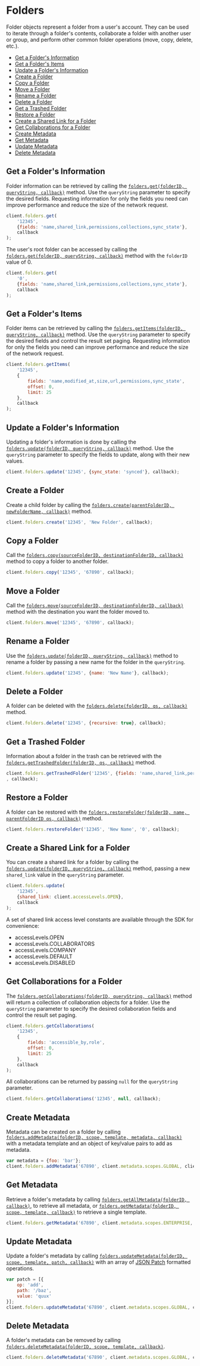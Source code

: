 Folders
=======

Folder objects represent a folder from a user's account. They can be used to
iterate through a folder's contents, collaborate a folder with another user or
group, and perform other common folder operations (move, copy, delete, etc.).

* [Get a Folder's Information](#get-a-folders-information)
* [Get a Folder's Items](#get-a-folders-items)
* [Update a Folder's Information](#update-a-folders-information)
* [Create a Folder](#create-a-folder)
* [Copy a Folder](#copy-a-folder)
* [Move a Folder](#move-a-folder)
* [Rename a Folder](#rename-a-folder)
* [Delete a Folder](#delete-a-folder)
* [Get a Trashed Folder](#get-a-trashed-folder)
* [Restore a Folder](#restore-a-folder)
* [Create a Shared Link for a Folder](#create-a-shared-link-for-a-folder)
* [Get Collaborations for a Folder](#get-collaborations-for-a-folder)
* [Create Metadata](#create-metadata)
* [Get Metadata](#get-metadata)
* [Update Metadata](#update-metadata)
* [Delete Metadata](#delete-metadata)

Get a Folder's Information
--------------------------

Folder information can be retrieved by calling the
[`folders.get(folderID, queryString, callback)`](http://opensource.box.com/box-node-sdk/Folders.html#get) method. Use the `queryString` parameter to specify the desired fields. Requesting information for only the fields you need can improve performance and reduce the size of the network request.

```js
client.folders.get(
    '12345',
    {fields: 'name,shared_link,permissions,collections,sync_state'},
    callback
);
```

The user's root folder can be accessed by calling the
[`folders.get(folderID, queryString, callback)`](http://opensource.box.com/box-node-sdk/Folders.html#get) method with the `folderID` value of 0.

```js
client.folders.get(
    '0',
    {fields: 'name,shared_link,permissions,collections,sync_state'},
    callback
);
```


Get a Folder's Items
--------------------

Folder items can be retrieved by calling the [`folders.getItems(folderID, queryString, callback)`](http://opensource.box.com/box-node-sdk/Folders.html#getItems) method. Use the `queryString` parameter to specify the desired fields and control the result set paging. Requesting information for only the fields you need can improve performance and reduce the size of the network request.

```js
client.folders.getItems(
    '12345',
    {
        fields: 'name,modified_at,size,url,permissions,sync_state',
        offset: 0,
        limit: 25
    },
    callback
);
```


Update a Folder's Information
-----------------------------

Updating a folder's information is done by calling the [`folders.update(folderID, queryString, callback)`](http://opensource.box.com/box-node-sdk/Folders.html#update) method. Use the `queryString` parameter to specify the fields to update, along with their new values.

```js
client.folders.update('12345', {sync_state: 'synced'}, callback);
```


Create a Folder
---------------

Create a child folder by calling the [`folders.create(parentFolderID, newFolderName, callback)`](http://opensource.box.com/box-node-sdk/Folders.html#create) method.

```js
client.folders.create('12345', 'New Folder', callback);
```


Copy a Folder
-------------

Call the [`folders.copy(sourceFolderID, destinationFolderID, callback)`](http://opensource.box.com/box-node-sdk/Folders.html#create) method to copy a folder to another folder.

```js
client.folders.copy('12345', '67890', callback);
```


Move a Folder
-------------

Call the [`folders.move(sourceFolderID, destinationFolderID, callback)`](http://opensource.box.com/box-node-sdk/Folders.html#move) method with the destination you want the folder moved to.

```js
client.folders.move('12345', '67890', callback);
```


Rename a Folder
---------------

Use the [`folders.update(folderID, queryString, callback)`](http://opensource.box.com/box-node-sdk/Folders.html#update) method to rename a folder by passing a new name for the folder in the `queryString`.

```js
client.folders.update('12345', {name: 'New Name'}, callback);
```


Delete a Folder
---------------

A folder can be deleted with the [`folders.delete(folderID, qs, callback)`](http://opensource.box.com/box-node-sdk/Folders.html#delete) method.

```js
client.folders.delete('12345', {recursive: true}, callback);
```


Get a Trashed Folder
---------------

Information about a folder in the trash can be retrieved with the [`folders.getTrashedFolder(folderID, qs, callback)`](http://opensource.box.com/box-node-sdk/Folders.html#getTrashedFolder) method.

```js
client.folders.getTrashedFolder('12345', {fields: 'name,shared_link,permissions,collections,sync_state'},
, callback);
```


Restore a Folder
---------------

A folder can be restored with the [`folders.restoreFolder(folderID, name, parentFolderID qs, callback)`](http://opensource.box.com/box-node-sdk/Folders.html#restoreFolder) method.

```js
client.folders.restoreFolder('12345', 'New Name', '0', callback);
```


Create a Shared Link for a Folder
---------------------------------

You can create a shared link for a folder by calling the
[`folders.update(folderID, queryString, callback)`](http://opensource.box.com/box-node-sdk/Folders.html#update) method, passing a new `shared_link` value in the `queryString` parameter.

```js
client.folders.update(
    '12345',
    {shared_link: client.accessLevels.OPEN},
    callback
);
```

A set of shared link access level constants are available through the SDK for convenience:
* accessLevels.OPEN
* accessLevels.COLLABORATORS
* accessLevels.COMPANY
* accessLevels.DEFAULT
* accessLevels.DISABLED


Get Collaborations for a Folder
-----------------------------------

The [`folders.getCollaborations(folderID, queryString, callback)`](http://opensource.box.com/box-node-sdk/Folders.html#getCollaborations) method will return a collection of collaboration objects for a folder. Use the `queryString` parameter to specify the desired collaboration fields and control the result set paging.

```js
client.folders.getCollaborations(
    '12345',
    {
        fields: 'accessible_by,role',
        offset: 0,
        limit: 25
    },
    callback
);
```

All collaborations can be returned by passing `null` for the `queryString` parameter.

```js
client.folders.getCollaborations('12345', null, callback);
```

Create Metadata
---------------

Metadata can be created on a folder by calling
[`folders.addMetadata(folderID, scope, template, metadata, callback)`](http://opensource.box.com/box-node-sdk/Folders.html#addMetadata)
with a metadata template and an object of key/value pairs to add as metadata.

```js
var metadata = {foo: 'bar'};
client.folders.addMetadata('67890', client.metadata.scopes.GLOBAL, client.metadata.templates.PROPERTIES, metadata, callback);
```

Get Metadata
------------

Retrieve a folder's metadata by calling
[`folders.getAllMetadata(folderID, callback)`](http://opensource.box.com/box-node-sdk/Folders.html#getAllMetadata),
to retrieve all metadata, or
[`folders.getMetadata(folderID, scope, template, callback)`](http://opensource.box.com/box-node-sdk/Folders.html#getMetadata)
to retrieve a single template.

```js
client.folders.getMetadata('67890', client.metadata.scopes.ENTERPRISE, 'productSpec', callback);
```

Update Metadata
---------------

Update a folder's metadata by calling
[`folders.updateMetadata(folderID, scope, template, patch, callback)`](http://opensource.box.com/box-node-sdk/Folders.html#updateMetadata)
with an array of [JSON Patch](http://jsonpatch.com/) formatted operations.

```js
var patch = [{
	op: 'add',
	path: '/baz',
	value: 'quux'
}];
client.folders.updateMetadata('67890', client.metadata.scopes.GLOBAL, client.metadata.templates.PROPERTIES, patch, callback);
```

Delete Metadata
---------------

A folder's metadata can be removed by calling
[`folders.deleteMetadata(folderID, scope, template, callback)`](http://opensource.box.com/box-node-sdk/Folders.html#deleteMetadata).

```js
client.folders.deleteMetadata('67890', client.metadata.scopes.GLOBAL, client.metadata.templates.PROPERTIES, callback);
```
